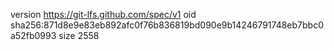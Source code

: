 version https://git-lfs.github.com/spec/v1
oid sha256:871d8e9e83eb892afc0f76b836819bd090e9b14246791748eb7bbc0a52fb0993
size 2558
